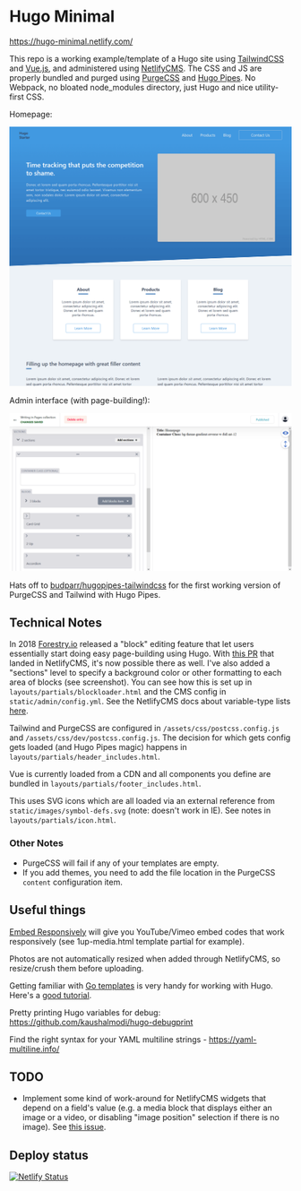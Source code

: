 # Hugo Minimal

https://hugo-minimal.netlify.com/

This repo is a working example/template of a Hugo site using [TailwindCSS](https://github.com/tailwindcss/tailwindcss) and [Vue.js](https://vuejs.org/), and administered using [NetlifyCMS](https://www.netlifycms.org/). The CSS and JS are properly bundled and purged using [PurgeCSS](https://github.com/FullHuman/purgecss) and [Hugo Pipes](https://gohugo.io/hugo-pipes/). No Webpack, no bloated node_modules directory, just Hugo and nice utility-first CSS.

Homepage:

![alt text](screenshot1.png)

Admin interface (with page-building!):

![alt text](screenshot2.png)

Hats off to [budparr/hugopipes-tailwindcss](https://github.com/budparr/hugopipes-tailwindcss) for the first working version
of PurgeCSS and Tailwind with Hugo Pipes.

## Technical Notes

In 2018 [Forestry.io](https://forestry.io/blog/blocks-give-your-editors-the-power-to-build-pages/) released a "block" editing feature that let users essentially start doing easy page-building using Hugo. With [this PR](https://github.com/netlify/netlify-cms/pull/1857/) that landed in NetlifyCMS, it's now possible there as well. I've also added a "sections" level to specify a background color or other formatting to each area of blocks (see screenshot). You can see how this is set up in `layouts/partials/blockloader.html` and the CMS config in `static/admin/config.yml`. See the NetlifyCMS docs about variable-type lists [here](https://www.netlifycms.org/docs/beta-features/#list-widget-variable-types).

Tailwind and PurgeCSS are configured in `/assets/css/postcss.config.js` and `/assets/css/dev/postcss.config.js`. The decision for which gets config gets loaded (and Hugo Pipes magic) happens in `layouts/partials/header_includes.html`.

Vue is currently loaded from a CDN and all components you define are bundled in `layouts/partials/footer_includes.html`.

This uses SVG icons which are all loaded via an external reference from `static/images/symbol-defs.svg` (note: doesn't work in IE). See notes in `layouts/partials/icon.html`.

### Other Notes

- PurgeCSS will fail if any of your templates are empty.
- If you add themes, you need to add the file location in the PurgeCSS `content` configuration item.

## Useful things

[Embed Responsively](http://embedresponsively.com/) will give you YouTube/Vimeo embed codes that work responsively (see 1up-media.html template partial for example).

Photos are not automatically resized when added through NetlifyCMS, so resize/crush them before uploading.

Getting familiar with [Go templates](https://golang.org/pkg/text/template/) is very handy for working with Hugo. Here's a [good tutorial](https://code.tutsplus.com/tutorials/text-generation-with-go-templates--cms-30441).

Pretty printing Hugo variables for debug: https://github.com/kaushalmodi/hugo-debugprint

Find the right syntax for your YAML multiline strings - https://yaml-multiline.info/

## TODO

* Implement some kind of work-around for NetlifyCMS widgets that depend on a field's value (e.g. 
a media block that displays either an image or a video, or disabling "image position" selection
if there is no image). See [this issue](https://github.com/netlify/netlify-cms/issues/565).

## Deploy status

[![Netlify Status](https://api.netlify.com/api/v1/badges/2fade68f-423c-44b1-80b5-ce4323ad3b8e/deploy-status)](https://app.netlify.com/sites/hugo-minimal/deploys)